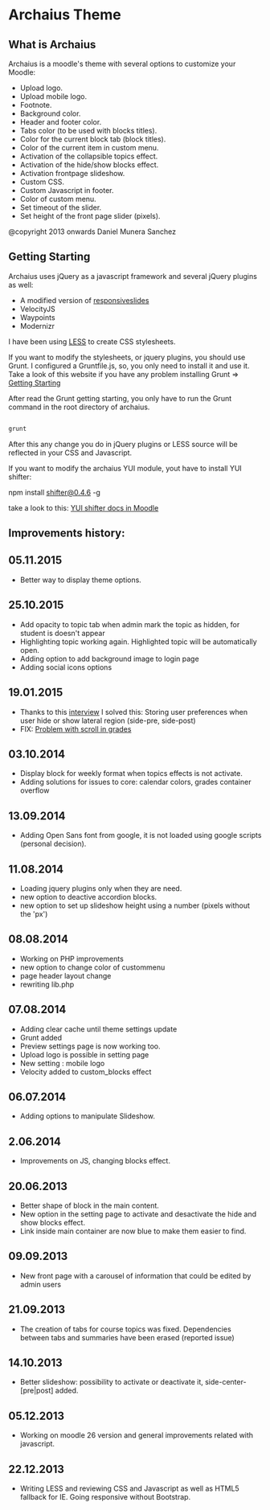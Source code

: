 Archaius Theme
==============

What is Archaius
----------------

Archaius is a moodle's theme with several options to customize your Moodle:

 * Upload logo.
 * Upload mobile logo.
 * Footnote.
 * Background color.
 * Header and footer color.
 * Tabs color (to be used with blocks titles).
 * Color for the current block tab (block titles).
 * Color of the current item in custom menu.
 * Activation of the collapsible topics effect.
 * Activation of the hide/show blocks effect.
 * Activation frontpage slideshow.
 * Custom CSS.
 * Custom Javascript in footer.
 * Color of custom menu.
 * Set timeout of the slider.
 * Set height of the front page slider (pixels).

 @copyright  2013 onwards Daniel Munera Sanchez

Getting Starting
----------------

Archaius uses jQuery as a javascript framework and several jQuery plugins as well:

* A modified version of [responsiveslides](https://github.com/dmuneras/ResponsiveSlides.js)
* VelocityJS
* Waypoints
* Modernizr

I have been using [LESS](http://lesscss.org/) to create CSS stylesheets.


If you want to modify the stylesheets, or jquery plugins, you should use Grunt. I configured a Gruntfile.js, so, you only need to install it and use it. Take a look of this
website if you have any problem installing Grunt => [Getting Starting](http://gruntjs.com/getting-started)

After read the Grunt getting starting, you only have to run the Grunt command in the root
directory of archaius.

```javascript

grunt

```
After this any change you do in jQuery plugins or LESS source will be reflected in your CSS
and Javascript.

If you want to modify the archaius YUI module, yout have to install YUI shifter:

npm install shifter@0.4.6 -g

take a look to this: [YUI shifter docs in Moodle](https://docs.moodle.org/dev/YUI/Shifter)



Improvements history:
---------------------

05.11.2015
----------

* Better way to display theme options.

25.10.2015
----------

* Add opacity to topic tab when admin mark the topic as hidden, for student is doesn't appear
* Highlighting topic working again. Highlighted topic will be automatically open.
* Adding option to add background image to login page
* Adding social icons options

19.01.2015
----------

* Thanks to this [interview](https://moodle.org/mod/forum/discuss.php?d=268170#p1196711)
I solved this: Storing user preferences when user hide or show lateral region (side-pre, side-post)
* FIX: [Problem with scroll in grades](https://github.com/dmuneras/moodle-theme_archaius/issues/27)

03.10.2014
----------


* Display block for weekly format when topics effects is not activate.
* Adding solutions for issues to core: calendar colors, grades container overflow

13.09.2014
----------

* Adding Open Sans font from google, it is not loaded using google scripts (personal
decision).

11.08.2014
----------

* Loading jquery plugins only when they are need.
* new option to deactive accordion blocks.
* new option to set up slideshow height using a number (pixels without the 'px')


08.08.2014
----------

* Working on PHP improvements
* new option to change color of custommenu
* page header layout change
* rewriting lib.php

07.08.2014
----------

* Adding clear cache until theme settings update
* Grunt added
* Preview settings page is now working too.
* Upload logo is possible in setting page
* New setting : mobile logo
* Velocity added to custom_blocks effect

06.07.2014
----------

* Adding options to manipulate Slideshow.

2.06.2014
---------

* Improvements on JS, changing blocks effect.

20.06.2013
----------

* Better shape of block in the main content.
* New option in the setting page to activate and desactivate the hide and show blocks effect.
* Link inside main container are now blue to make them easier to find.

09.09.2013
----------

* New front page with a carousel of information that could be edited by admin users

21.09.2013
-----------

* The creation of tabs for course topics was fixed. Dependencies between tabs and summaries have been erased (reported issue)

14.10.2013
----------

* Better slideshow: possibility to activate or deactivate it, side-center-[pre|post] added.


05.12.2013
----------

* Working on moodle 26 version and general improvements related with javascript.

22.12.2013
----------

* Writing LESS and reviewing CSS and Javascript as well as HTML5 fallback for IE.
Going responsive without Bootstrap.
